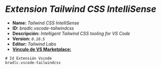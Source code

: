 <!-- Autor: Daniel Benjamin Perez Morales -->
<!-- GitHub: https://github.com/DanielPerezMoralesDev13 -->
<!-- Correo electrónico: danielperezdev@proton.me -->

# ***Extension Tailwind CSS IntelliSense***

- **Name:** *Tailwind CSS IntelliSense*
- **ID:** *bradlc.vscode-tailwindcss*
- **Descripción:** *Intelligent Tailwind CSS tooling for VS Code*
- **Version:** *`0.10.5`*
- **Editor:** *Tailwind Labs*
- **[Vínculo de VS Marketplace:](https://marketplace.visualstudio.com/items?itemName=bradlc.vscode-tailwindcss "https://marketplace.visualstudio.com/items?itemName=bradlc.vscode-tailwindcss")**

```plaintext
# Id Extensión Vscode
bradlc.vscode-tailwindcss
```
